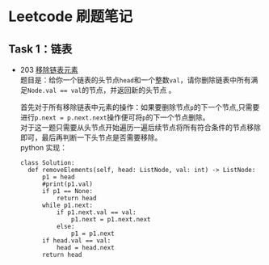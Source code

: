 # Leetcode 刷题笔记
## Task 1：链表
- 203 [移除链表元素](https://leetcode-cn.com/problems/remove-linked-list-elements/)  
  题目是：给你一个链表的头节点`head`和一个整数`val`，请你删除链表中所有满足`Node.val == val`的节点，并返回新的头节点 。
  
  首先对于所有移除链表中元素的操作：如果要删除节点`p`的下一个节点,只需要进行`p.next = p.next.next`操作便可将`p`的下一个节点删除。  
  对于这一题只需要从头节点开始遍历一遍后续节点将所有符合条件的节点移除即可，最后再判断一下头节点是否需要移除。  
  python 实现：  
  ```
  class Solution:
    def removeElements(self, head: ListNode, val: int) -> ListNode:
        p1 = head
        #print(p1.val)
        if p1 == None:
            return head
        while p1.next:
            if p1.next.val == val:
                p1.next = p1.next.next
            else:
                p1 = p1.next
        if head.val == val:
            head = head.next
        return head
  ```
  
